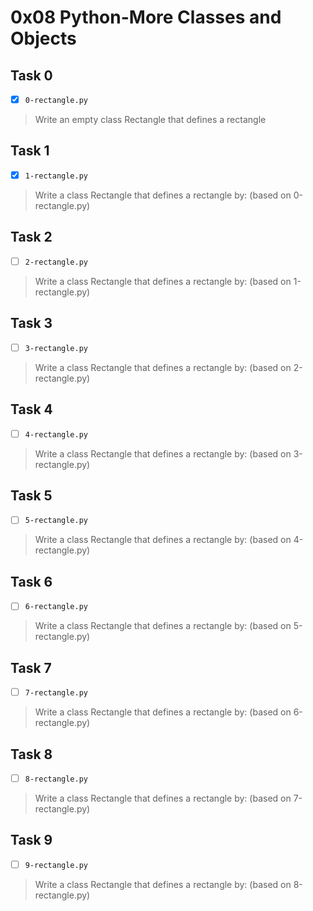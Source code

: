 # 0x08 Python-More Classes and Objects

## Task 0
- [x] `0-rectangle.py`
> Write an empty class Rectangle that defines a rectangle

## Task 1
- [x] `1-rectangle.py`
> Write a class Rectangle that defines a rectangle by: (based on 0-rectangle.py)

## Task 2
- [ ] `2-rectangle.py`
> Write a class Rectangle that defines a rectangle by: (based on 1-rectangle.py)

## Task 3
- [ ] `3-rectangle.py`
> Write a class Rectangle that defines a rectangle by: (based on 2-rectangle.py)

## Task 4
- [ ] `4-rectangle.py`
> Write a class Rectangle that defines a rectangle by: (based on 3-rectangle.py)

## Task 5
- [ ] `5-rectangle.py`
> Write a class Rectangle that defines a rectangle by: (based on 4-rectangle.py)

## Task 6
- [ ] `6-rectangle.py`
> Write a class Rectangle that defines a rectangle by: (based on 5-rectangle.py)

## Task 7
- [ ] `7-rectangle.py`
> Write a class Rectangle that defines a rectangle by: (based on 6-rectangle.py)

## Task 8
- [ ] `8-rectangle.py`
> Write a class Rectangle that defines a rectangle by: (based on 7-rectangle.py)

## Task 9
- [ ] `9-rectangle.py`
> Write a class Rectangle that defines a rectangle by: (based on 8-rectangle.py)
